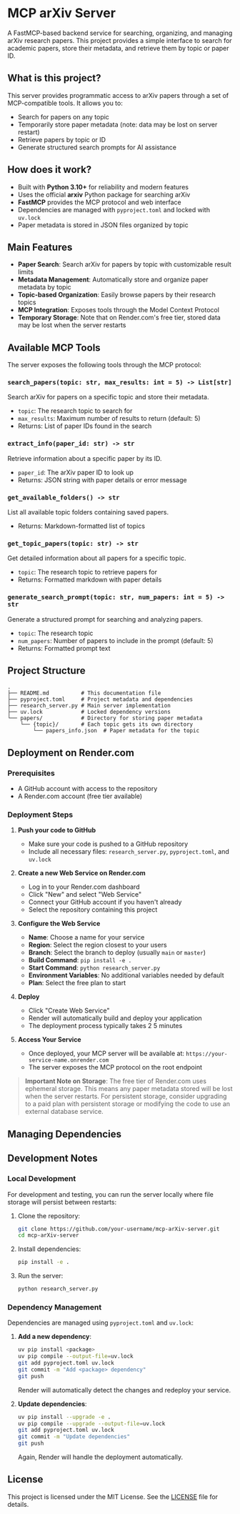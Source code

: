 # MCP arXiv Server

A FastMCP-based backend service for searching, organizing, and managing arXiv research papers. This project provides a simple interface to search for academic papers, store their metadata, and retrieve them by topic or paper ID.

## What is this project?
This server provides programmatic access to arXiv papers through a set of MCP-compatible tools. It allows you to:
- Search for papers on any topic
- Temporarily store paper metadata (note: data may be lost on server restart)
- Retrieve papers by topic or ID
- Generate structured search prompts for AI assistance

## How does it work?
- Built with **Python 3.10+** for reliability and modern features
- Uses the official **arxiv** Python package for searching arXiv
- **FastMCP** provides the MCP protocol and web interface
- Dependencies are managed with `pyproject.toml` and locked with `uv.lock`
- Paper metadata is stored in JSON files organized by topic

## Main Features
- **Paper Search**: Search arXiv for papers by topic with customizable result limits
- **Metadata Management**: Automatically store and organize paper metadata by topic
- **Topic-based Organization**: Easily browse papers by their research topics
- **MCP Integration**: Exposes tools through the Model Context Protocol
- **Temporary Storage**: Note that on Render.com's free tier, stored data may be lost when the server restarts

## Available MCP Tools

The server exposes the following tools through the MCP protocol:

### `search_papers(topic: str, max_results: int = 5) -> List[str]`
Search arXiv for papers on a specific topic and store their metadata.
- `topic`: The research topic to search for
- `max_results`: Maximum number of results to return (default: 5)
- Returns: List of paper IDs found in the search

### `extract_info(paper_id: str) -> str`
Retrieve information about a specific paper by its ID.
- `paper_id`: The arXiv paper ID to look up
- Returns: JSON string with paper details or error message

### `get_available_folders() -> str`
List all available topic folders containing saved papers.
- Returns: Markdown-formatted list of topics

### `get_topic_papers(topic: str) -> str`
Get detailed information about all papers for a specific topic.
- `topic`: The research topic to retrieve papers for
- Returns: Formatted markdown with paper details

### `generate_search_prompt(topic: str, num_papers: int = 5) -> str`
Generate a structured prompt for searching and analyzing papers.
- `topic`: The research topic
- `num_papers`: Number of papers to include in the prompt (default: 5)
- Returns: Formatted prompt text

## Project Structure

```
.
├── README.md          # This documentation file
├── pyproject.toml     # Project metadata and dependencies
├── research_server.py # Main server implementation
├── uv.lock            # Locked dependency versions
└── papers/            # Directory for storing paper metadata
    └── {topic}/       # Each topic gets its own directory
        └── papers_info.json  # Paper metadata for the topic
```

## Deployment on Render.com

### Prerequisites
- A GitHub account with access to the repository
- A Render.com account (free tier available)

### Deployment Steps

1. **Push your code to GitHub**
   - Make sure your code is pushed to a GitHub repository
   - Include all necessary files: `research_server.py`, `pyproject.toml`, and `uv.lock`

2. **Create a new Web Service on Render.com**
   - Log in to your Render.com dashboard
   - Click "New" and select "Web Service"
   - Connect your GitHub account if you haven't already
   - Select the repository containing this project

3. **Configure the Web Service**
   - **Name**: Choose a name for your service
   - **Region**: Select the region closest to your users
   - **Branch**: Select the branch to deploy (usually `main` or `master`)
   - **Build Command**: `pip install -e .`
   - **Start Command**: `python research_server.py`
   - **Environment Variables**: No additional variables needed by default
   - **Plan**: Select the free plan to start

4. **Deploy**
   - Click "Create Web Service"
   - Render will automatically build and deploy your application
   - The deployment process typically takes 2 5 minutes

5. **Access Your Service**
   - Once deployed, your MCP server will be available at: `https://your-service-name.onrender.com`
   - The server exposes the MCP protocol on the root endpoint

> **Important Note on Storage**: The free tier of Render.com uses ephemeral storage. This means any paper metadata stored will be lost when the server restarts. For persistent storage, consider upgrading to a paid plan with persistent storage or modifying the code to use an external database service.

## Managing Dependencies

## Development Notes

### Local Development
For development and testing, you can run the server locally where file storage will persist between restarts:

1. Clone the repository:
   ```bash
   git clone https://github.com/your-username/mcp-arXiv-server.git
   cd mcp-arXiv-server
   ```

2. Install dependencies:
   ```bash
   pip install -e .
   ```

3. Run the server:
   ```bash
   python research_server.py
   ```

### Dependency Management
Dependencies are managed using `pyproject.toml` and `uv.lock`:

1. **Add a new dependency**:
   ```bash
   uv pip install <package>
   uv pip compile --output-file=uv.lock
   git add pyproject.toml uv.lock
   git commit -m "Add <package> dependency"
   git push
   ```
   Render will automatically detect the changes and redeploy your service.

2. **Update dependencies**:
   ```bash
   uv pip install --upgrade -e .
   uv pip compile --upgrade --output-file=uv.lock
   git add pyproject.toml uv.lock
   git commit -m "Update dependencies"
   git push
   ```
   Again, Render will handle the deployment automatically.

## License

This project is licensed under the MIT License. See the [LICENSE](./LICENSE) file for details.
